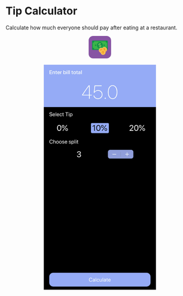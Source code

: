 #  Tip Calculator
Calculate how much everyone should pay after eating at a restaurant.

<p align="center">
  <img width="60" height="auto" style="border-radius: 20%;" src="Tip%20Calculator/Assets.xcassets/AppIcon.appiconset/1024.png">
</p>

<p align="center">
  <img width="300" height="auto" src="screenShot.jpeg">
</p>
